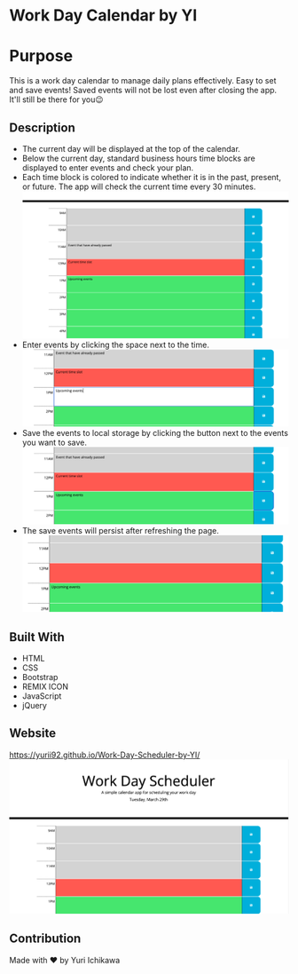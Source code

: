 # Work Day Calendar by YI

# Purpose
This is a work day calendar to manage daily plans effectively. Easy to set and save events! Saved events will not be lost even after closing the app. It'll still be there for you😉

## Description
* The current day will be displayed at the top of the calendar.
* Below the current day, standard business hours time blocks are displayed to enter events and check your plan.
* Each time block is colored to indicate whether it is in the past, present, or future. The app will check the current time every 30 minutes.<br/>
    ![alt text](./assets/images/screencap_02_color-indication.png)
* Enter events by clicking the space next to the time.<br/>
    ![alt text](./assets/images/screencap_03_entering-events.png)
* Save the events to local storage by clicking the button next to the events you want to save.<br/>
    ![alt text](./assets/images/screencap_04_saving-events1.png)
* The save events will persist after refreshing the page.<br/>
    ![alt text](./assets/images/screencap_04_saving-events2.png)

## Built With
* HTML
* CSS
* Bootstrap
* REMIX ICON
* JavaScript
* jQuery

## Website
https://yurii92.github.io/Work-Day-Scheduler-by-YI/
![alt text](./assets/images/screenscap_01_main.png)

## Contribution
Made with ❤️ by Yuri Ichikawa